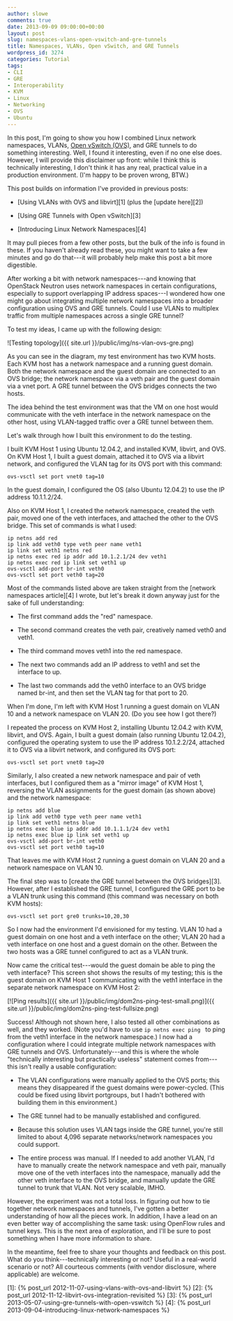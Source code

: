 ```yaml
---
author: slowe
comments: true
date: 2013-09-09 09:00:00+00:00
layout: post
slug: namespaces-vlans-open-vswitch-and-gre-tunnels
title: Namespaces, VLANs, Open vSwitch, and GRE Tunnels
wordpress_id: 3274
categories: Tutorial
tags:
- CLI
- GRE
- Interoperability
- KVM
- Linux
- Networking
- OVS
- Ubuntu
---
```


In this post, I'm going to show you how I combined Linux network namespaces, VLANs, [Open vSwitch (OVS)](http://openvswitch.org/), and GRE tunnels to do something interesting. Well, I found it interesting, even if no one else does. However, I will provide this disclaimer up front: while I think this is technically interesting, I don't think it has any real, practical value in a production environment. (I'm happy to be proven wrong, BTW.)

This post builds on information I've provided in previous posts:

* [Using VLANs with OVS and libvirt][1] (plus the [update here][2])

* [Using GRE Tunnels with Open vSwitch][3]

* [Introducing Linux Network Namespaces][4]

It may pull pieces from a few other posts, but the bulk of the info is found in these. If you haven't already read these, you might want to take a few minutes and go do that---it will probably help make this post a bit more digestible.

After working a bit with network namespaces---and knowing that OpenStack Neutron uses network namespaces in certain configurations, especially to support overlapping IP address spaces---I wondered how one might go about integrating multiple network namespaces into a broader configuration using OVS and GRE tunnels. Could I use VLANs to multiplex traffic from multiple namespaces across a single GRE tunnel?

To test my ideas, I came up with the following design:

![Testing topology]({{ site.url }}/public/img/ns-vlan-ovs-gre.png)

As you can see in the diagram, my test environment has two KVM hosts. Each KVM host has a network namespace and a running guest domain. Both the network namespace and the guest domain are connected to an OVS bridge; the network namespace via a veth pair and the guest domain via a vnet port. A GRE tunnel between the OVS bridges connects the two hosts.

The idea behind the test environment was that the VM on one host would communicate with the veth interface in the network namespace on the other host, using VLAN-tagged traffic over a GRE tunnel between them.

Let's walk through how I built this environment to do the testing.

I built KVM Host 1 using Ubuntu 12.04.2, and installed KVM, libvirt, and OVS. On KVM Host 1, I built a guest domain, attached it to OVS via a libvirt network, and configured the VLAN tag for its OVS port with this command:

    ovs-vsctl set port vnet0 tag=10

In the guest domain, I configured the OS (also Ubuntu 12.04.2) to use the IP address 10.1.1.2/24.

Also on KVM Host 1, I created the network namespace, created the veth pair, moved one of the veth interfaces, and attached the other to the OVS bridge. This set of commands is what I used:

    ip netns add red
    ip link add veth0 type veth peer name veth1
    ip link set veth1 netns red
    ip netns exec red ip addr add 10.1.2.1/24 dev veth1
    ip netns exec red ip link set veth1 up
    ovs-vsctl add-port br-int veth0
    ovs-vsctl set port veth0 tag=20

Most of the commands listed above are taken straight from the [network namespaces article][4] I wrote, but let's break it down anyway just for the sake of full understanding:

* The first command adds the "red" namespace.

* The second command creates the veth pair, creatively named veth0 and veth1.

* The third command moves veth1 into the red namespace.

* The next two commands add an IP address to veth1 and set the interface to up.

* The last two commands add the veth0 interface to an OVS bridge named br-int, and then set the VLAN tag for that port to 20.

When I'm done, I'm left with KVM Host 1 running a guest domain on VLAN 10 and a network namespace on VLAN 20. (Do you see how I got there?)

I repeated the process on KVM Host 2, installing Ubuntu 12.04.2 with KVM, libvirt, and OVS. Again, I built a guest domain (also running Ubuntu 12.04.2), configured the operating system to use the IP address 10.1.2.2/24, attached it to OVS via a libvirt network, and configured its OVS port:

    ovs-vsctl set port vnet0 tag=20

Similarly, I also created a new network namespace and pair of veth interfaces, but I configured them as a "mirror image" of KVM Host 1, reversing the VLAN assignments for the guest domain (as shown above) and the network namespace:

    ip netns add blue
    ip link add veth0 type veth peer name veth1
    ip link set veth1 netns blue
    ip netns exec blue ip addr add 10.1.1.1/24 dev veth1
    ip netns exec blue ip link set veth1 up
    ovs-vsctl add-port br-int veth0
    ovs-vsctl set port veth0 tag=10

That leaves me with KVM Host 2 running a guest domain on VLAN 20 and a network namespace on VLAN 10.

The final step was to [create the GRE tunnel between the OVS bridges][3]. However, after I established the GRE tunnel, I configured the GRE port to be a VLAN trunk using this command (this command was necessary on both KVM hosts):

    ovs-vsctl set port gre0 trunks=10,20,30

So I now had the environment I'd envisioned for my testing. VLAN 10 had a guest domain on one host and a veth interface on the other; VLAN 20 had a veth interface on one host and a guest domain on the other. Between the two hosts was a GRE tunnel configured to act as a VLAN trunk.

Now came the critical test---would the guest domain be able to ping the veth interface? This screen shot shows the results of my testing; this is the guest domain on KVM Host 1 communicating with the veth1 interface in the separate network namespace on KVM Host 2:

[![Ping results]({{ site.url }}/public/img/dom2ns-ping-test-small.png)]({{ site.url }}/public/img/dom2ns-ping-test-fullsize.png)

Success! Although not shown here, I also tested all other combinations as well, and they worked. (Note you'd have to use `ip netns exec ping ` to ping from the veth1 interface in the network namespace.) I now had a configuration where I could integrate multiple network namespaces with GRE tunnels and OVS. Unfortunately---and this is where the whole "technically interesting but practically useless" statement comes from---this isn't really a usable configuration:

* The VLAN configurations were manually applied to the OVS ports; this means they disappeared if the guest domains were power-cycled. (This could be fixed using libvirt portgroups, but I hadn't bothered with building them in this environment.)

* The GRE tunnel had to be manually established and configured.

* Because this solution uses VLAN tags inside the GRE tunnel, you're still limited to about 4,096 separate networks/network namespaces you could support.

* The entire process was manual. If I needed to add another VLAN, I'd have to manually create the network namespace and veth pair, manually move one of the veth interfaces into the namespace, manually add the other veth interface to the OVS bridge, and manually update the GRE tunnel to trunk that VLAN. Not very scalable, IMHO.

However, the experiment was not a total loss. In figuring out how to tie together network namespaces and tunnels, I've gotten a better understanding of how all the pieces work. In addition, I have a lead on an even better way of accomplishing the same task: using OpenFlow rules and tunnel keys. This is the next area of exploration, and I'll be sure to post something when I have more information to share.

In the meantime, feel free to share your thoughts and feedback on this post. What do you think---technically interesting or not? Useful in a real-world scenario or not? All courteous comments (with vendor disclosure, where applicable) are welcome.

[1]: {% post_url 2012-11-07-using-vlans-with-ovs-and-libvirt %}
[2]: {% post_url 2012-11-12-libvirt-ovs-integration-revisited %}
[3]: {% post_url 2013-05-07-using-gre-tunnels-with-open-vswitch %}
[4]: {% post_url 2013-09-04-introducing-linux-network-namespaces %}
